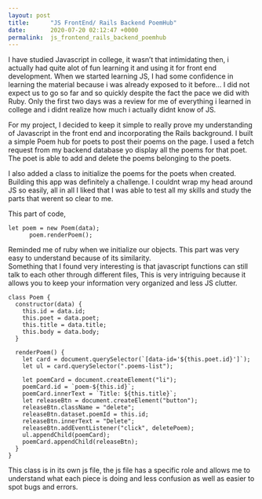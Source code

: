 ```yaml
---
layout: post
title:      "JS FrontEnd/ Rails Backend PoemHub"
date:       2020-07-20 02:12:47 +0000
permalink:  js_frontend_rails_backend_poemhub
---
```



I have studied Javascript in college, it wasn’t that intimidating then, i actually had quite alot of fun learning it and using it for front end development. When we started learning JS, I had some confidence in learning the material because i was already exposed to it before… I did not expect us to go so far and so quickly despite the fact the pace we did with Ruby. Only the first two days was a review for me of everything i learned in college and i didnt realize how much i actually didnt know of JS. 
 
 
For my project, I decided to keep it simple to really prove my understanding of Javascript in the front end and incorporating the Rails background. I built a simple Poem hub for poets to post their poems on the page. I used a fetch request from my backend database yo display all the poems for that poet. The poet is able to add and delete the poems belonging to the poets.
 
 
I also added a class to initialize the poems for the poets when created. Building this app was definitely a challenge. I couldnt wrap my head around JS so easily, all in all I liked that I was able to test all my skills and study the parts that werent so clear to me. 
 
 
This part of code,
```
let poem = new Poem(data);
      poem.renderPoem();
```
Reminded me of ruby when we initialize our objects. This part was very easy to understand because of its similarity.  
Something that I found very interesting is that javascript functions can still talk to each other through different files, This is very intriguing because it allows you to keep your information very organized and less JS clutter. 
 
 
 
```
class Poem {
  constructor(data) {
    this.id = data.id;
    this.poet = data.poet;
    this.title = data.title;
    this.body = data.body;
  }
 
  renderPoem() {
    let card = document.querySelector(`[data-id='${this.poet.id}']`);
    let ul = card.querySelector(".poems-list");
 
    let poemCard = document.createElement("li");
    poemCard.id = `poem-${this.id}`;
    poemCard.innerText = `Title: ${this.title}`;
    let releaseBtn = document.createElement("button");
    releaseBtn.className = "delete";
    releaseBtn.dataset.poemId = this.id;
    releaseBtn.innerText = "Delete";
    releaseBtn.addEventListener("click", deletePoem);
    ul.appendChild(poemCard);
    poemCard.appendChild(releaseBtn);
  }
}
```
 
 
This class is in its own js file, the js file has a specific role and allows me to understand what each piece is doing and less confusion as well as easier to spot bugs and errors. 

 
 

